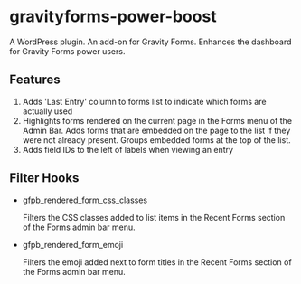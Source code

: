 # gravityforms-power-boost

A WordPress plugin. An add-on for Gravity Forms. Enhances the dashboard for Gravity Forms power users. 

## Features

1. Adds 'Last Entry' column to forms list to indicate which forms are actually used
1. Highlights forms rendered on the current page in the Forms menu of the Admin Bar. Adds forms that are embedded on the page to the list if they were not already present. Groups embedded forms at the top of the list.
1. Adds field IDs to the left of labels when viewing an entry

## Filter Hooks

- gfpb_rendered_form_css_classes

  Filters the CSS classes added to list items in the Recent Forms section of the
  Forms admin bar menu.

- gfpb_rendered_form_emoji

  Filters the emoji added next to form titles in the Recent Forms section of the
  Forms admin bar menu.